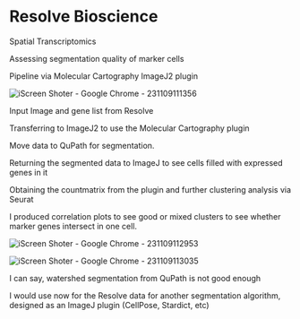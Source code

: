 # Resolve Bioscience
Spatial Transcriptomics 

Assessing segmentation quality of marker cells 

Pipeline via Molecular Cartography ImageJ2 plugin 

![iScreen Shoter - Google Chrome - 231109111356](https://github.com/Elena983/Resolve_Bioscience-/assets/68946912/ef398db0-4682-48ad-92ff-af0b28e1cb95)

Input
Image and gene list from Resolve

Transferring to ImageJ2 to use the Molecular Cartography plugin

Move data to QuPath for segmentation. 

Returning the segmented data to ImageJ to see cells filled with expressed genes in it

Obtaining the countmatrix from the plugin and further clustering analysis via Seurat

I produced correlation plots to see good or mixed clusters to see whether marker genes intersect in one cell.

![iScreen Shoter - Google Chrome - 231109112953](https://github.com/Elena983/Resolve_Bioscience-/assets/68946912/fbe2d44e-31ec-437e-89ce-e99aafa9ed73)

![iScreen Shoter - Google Chrome - 231109113035](https://github.com/Elena983/Resolve_Bioscience-/assets/68946912/fdd4fced-e459-43b2-b630-8218b4f47633)

I can say, watershed segmentation from QuPath is not good enough 

I would use now for the Resolve data for another segmentation algorithm, designed as an ImageJ plugin (CellPose, Stardict, etc)
